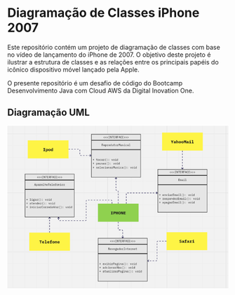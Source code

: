 # Diagramação de Classes iPhone 2007

Este repositório contém um projeto de diagramação de classes com base no vídeo de lançamento do iPhone de 2007. O objetivo deste projeto é ilustrar a estrutura de classes e as relações entre os principais papéis do icônico dispositivo móvel lançado pela Apple.

O presente repositório é um desafio de código do Bootcamp Desenvolvimento Java com Cloud AWS da Digital Inovation One.

## Diagramação UML

<img src='../ProjetoUMLIphone/DiagramacaoUML-Iphone.png'>